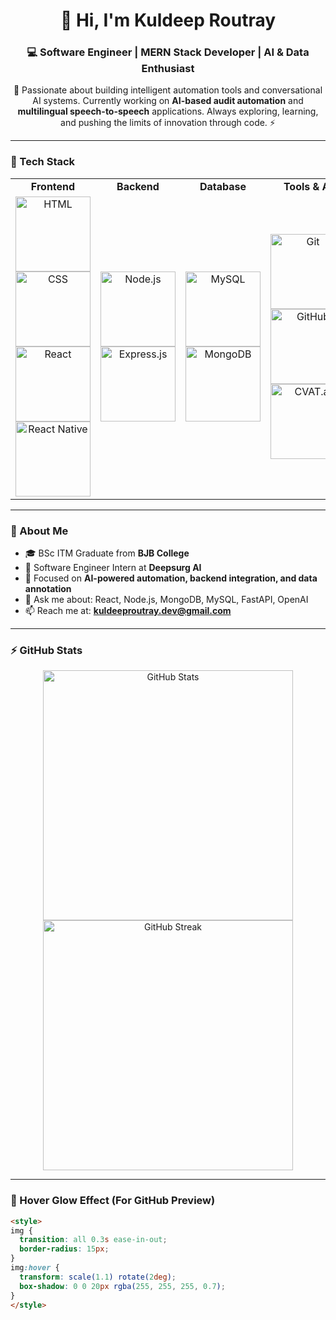 <h1 align="center">👋 Hi, I'm Kuldeep Routray</h1>
<h3 align="center">💻 Software Engineer | MERN Stack Developer | AI & Data Enthusiast</h3>

<p align="center">
🚀 Passionate about building intelligent automation tools and conversational AI systems.  
Currently working on <b>AI-based audit automation</b> and <b>multilingual speech-to-speech</b> applications.  
Always exploring, learning, and pushing the limits of innovation through code. ⚡
</p>

---

### 🧠 Tech Stack

<table align="center">
  <tr>
    <td align="center"><b>Frontend</b></td>
    <td align="center"><b>Backend</b></td>
    <td align="center"><b>Database</b></td>
    <td align="center"><b>Tools & AI</b></td>
  </tr>
  <tr>
    <td align="center">
      <img width="120" height="120" alt="HTML" src="https://github.com/user-attachments/assets/741f349e-9210-4b98-8e4c-33ba4ead6d8d" />
      <img width="120" height="120" alt="CSS" src="https://github.com/user-attachments/assets/16f171be-580c-4f02-a49f-06d9b0161d08" />
      <img width="120" height="120" alt="React" src="https://github.com/user-attachments/assets/d74dfb82-e2bc-4b5a-ba77-905c564df87e" />
      <img width="120" height="120" alt="React Native" src="https://github.com/user-attachments/assets/0b0d2015-c562-428e-9c29-9a696c79f008" />
    </td>
    <td align="center">
      <img width="120" height="120" alt="Node.js" src="https://github.com/user-attachments/assets/6a71f151-3035-4989-8155-22687b111eb3" />
      <img width="120" height="120" alt="Express.js" src="https://github.com/user-attachments/assets/146cb02c-3780-4ee8-960a-9115b509dbc7" />
    </td>
    <td align="center">
      <img width="120" height="120" alt="MySQL" src="https://github.com/user-attachments/assets/7dc0d443-d835-44cd-bdeb-35c39227c7c0" />
      <img width="120" height="120" alt="MongoDB" src="https://github.com/user-attachments/assets/135d1460-63db-4577-82a3-fbd859583ed0" />
    </td>
    <td align="center">
      <img width="120" height="120" alt="Git" src="https://upload.wikimedia.org/wikipedia/commons/3/3f/Git_icon.svg" />
      <img width="120" height="120" alt="GitHub" src="https://github.githubassets.com/images/modules/logos_page/GitHub-Mark.png" />
      <img width="120" height="120" alt="CVAT.ai" src="https://upload.wikimedia.org/wikipedia/commons/0/0a/CVAT_logo.svg" />
    </td>
  </tr>
</table>

---

### 🌟 About Me

- 🎓 BSc ITM Graduate from <b>BJB College</b>  
- 💼 Software Engineer Intern at <b>Deepsurg AI</b>  
- 🧩 Focused on <b>AI-powered automation, backend integration, and data annotation</b>  
- 💬 Ask me about: React, Node.js, MongoDB, MySQL, FastAPI, OpenAI  
- 📫 Reach me at: **kuldeeproutray.dev@gmail.com**

---

### ⚡ GitHub Stats

<p align="center">
  <img src="https://github-readme-stats.vercel.app/api?username=kuldeeproutray&show_icons=true&theme=radical" alt="GitHub Stats" width="400" />
  <img src="https://github-readme-streak-stats.herokuapp.com/?user=kuldeeproutray&theme=radical" alt="GitHub Streak" width="400" />
</p>

---

### 💫 Hover Glow Effect (For GitHub Preview)

```html
<style>
img {
  transition: all 0.3s ease-in-out;
  border-radius: 15px;
}
img:hover {
  transform: scale(1.1) rotate(2deg);
  box-shadow: 0 0 20px rgba(255, 255, 255, 0.7);
}
</style>
